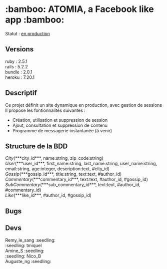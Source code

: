 <h1> :bamboo: ATOMIA, a Facebook like app :bamboo: </h1>
<p>Statut : <a href ="https://first-attempt-due-to-thp.herokuapp.com/">en production</a></p>
<h2> Versions </h2>
<p>ruby : 2.5.1<br />
rails : 5.2.2<br />
bundle : 2.0.1<br />
heroku : 7.20.1<br /></p>
<h2> Descriptif </h2>
<p>Ce projet définit un site dynamique en production, avec gestion de sessions<br />
Il propose les fontionnalités suivantes :<br/>
<ul><li>Création, utilisation et suppression de session</li>
<li>Ajout, consultation et suppression de contenu</li>
<li>Programme de messagerie instantanée (à venir)</li></ul></p>
<h2> Structure de la BDD </h2>
<p><em>City</em>(***city_id***, name:string, zip_code:string)<br />
<em>User</em>(***user_id***, first_name:string, last_name:string, user_name:string, email:string, age:integer, description:text, #city_id)<br />
<em>Gossip</em>(***gossip_id***, title:string, text:text, #author_id)<br />
<em>Commentary</em>(***commentary_id***, text:text, #author_id, #gossip_id)<br />
<em>SubCommentary</em>(***sub_commentary_id***, text:text, #author_id, #commentary_id)<br />
<em>Like</em>(***like_id***, #author_id, #gossip_id)</p>
<h2> Bugs </h2>
<h2> Devs </h2>
<p> Remy_le_sang :seedling: <br />
 :seedling: tmiquel <br />
 Amine_S :seedling: <br />
 :seedling: Nico_B <br />
 Auguste_ng :seedling: </p>

